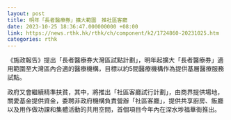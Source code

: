 ```yaml
---
layout: post
title: 明年「長者醫療券」擴大範圍　推社區客廳
date: 2023-10-25 18:36:47.000000000 +08:00
link: https://news.rthk.hk/rthk/ch/component/k2/1724860-20231025.htm
categories: rthk
---
```


《施政報告》提出「長者醫療券大灣區試點計劃」，明年起擴大「長者醫療券」適用範圍至大灣區內合適的醫療機構，目標以約5間醫療機構作為提供基層醫療服務試點。

政府又會繼續精準扶貧，其中，將推出「社區客廳試行計劃」，由商界提供場地，關愛基金提供資金，委聘非政府機構負責營辦「社區客廳」，提供共享廚房、飯廳以及用作做功課和集體活動的共用空間，首個項目今年內在深水埗福華街推出。　
